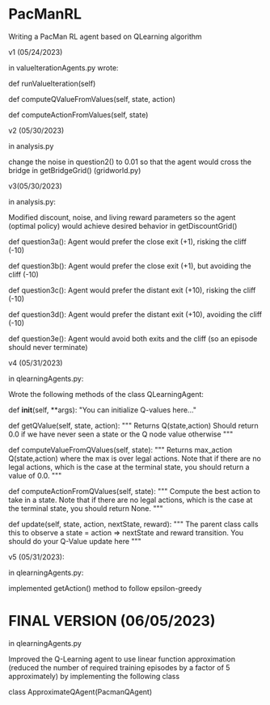 # PacManRL
Writing a PacMan RL agent based on QLearning algorithm


v1 (05/24/2023)

in valueIterationAgents.py wrote:

def runValueIteration(self)

def computeQValueFromValues(self, state, action)

def computeActionFromValues(self, state)


v2 (05/30/2023)

in analysis.py

change the noise in question2() to 0.01 so that the agent would cross the bridge in getBridgeGrid() (gridworld.py)


v3(05/30/2023)

in analysis.py:

Modified discount, noise, and living reward parameters so the agent (optimal policy) would achieve desired behavior in getDiscountGrid()

def question3a(): Agent would prefer the close exit (+1), risking the cliff (-10)
 
def question3b(): Agent would prefer the close exit (+1), but avoiding the cliff (-10)

def question3c(): Agent would prefer the distant exit (+10), risking the cliff (-10)

def question3d(): Agent would prefer the distant exit (+10), avoiding the cliff (-10)

def question3e(): Agent would avoid both exits and the cliff (so an episode should never terminate)


v4 (05/31/2023)

in qlearningAgents.py:

Wrote the following methods of the class QLearningAgent:

def __init__(self, **args):
        "You can initialize Q-values here..."
    

def getQValue(self, state, action):
        """
          Returns Q(state,action)
          Should return 0.0 if we have never seen a state
          or the Q node value otherwise
        """
        
def computeValueFromQValues(self, state):
        """
          Returns max_action Q(state,action)
          where the max is over legal actions.  Note that if
          there are no legal actions, which is the case at the
          terminal state, you should return a value of 0.0.
        """
        
  def computeActionFromQValues(self, state):
       """
         Compute the best action to take in a state.  Note that if there
         are no legal actions, which is the case at the terminal state,
         you should return None.
       """
       
 def update(self, state, action, nextState, reward):
        """
          The parent class calls this to observe a
          state = action => nextState and reward transition.
          You should do your Q-Value update here
        """


v5 (05/31/2023):

in qlearningAgents.py:

implemented getAction() method to follow epsilon-greedy

# FINAL VERSION (06/05/2023)

in qlearningAgents.py

Improved the Q-Learning agent to use linear function approximation (reduced the number of required training episodes by a factor of 5 approximately) by implementing the following class

class ApproximateQAgent(PacmanQAgent)
